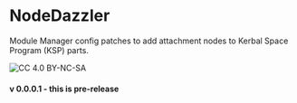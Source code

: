# NodeDazzler
Module Manager config patches to add attachment nodes to Kerbal Space Program (KSP) parts.

![[CC 4.0 BY-NC-SA](https://creativecommons.org/licenses/by-nc-sa/4.0/)](https://i.creativecommons.org/l/by-nc-sa/4.0/88x31.png "CC 4.0 BY-NC-SA")

#### v 0.0.0.1 - this is pre-release
